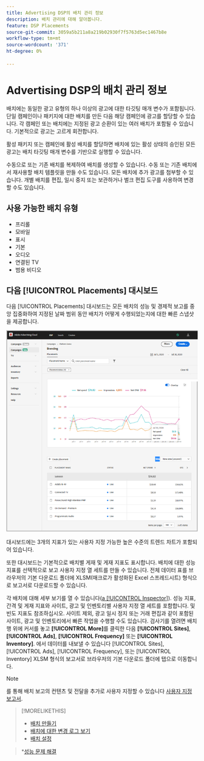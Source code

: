 ```yaml
---
title: Advertising DSP의 배치 관리 정보
description: 배치 관리에 대해 알아봅니다.
feature: DSP Placements
source-git-commit: 3059a5b211a8a219b02930f7f5763d5ec1467b8e
workflow-type: tm+mt
source-wordcount: '371'
ht-degree: 0%

---
```


# Advertising DSP의 배치 관리 정보

배치에는 동일한 광고 유형의 하나 이상의 광고에 대한 타깃팅 매개 변수가 포함됩니다. 단일 캠페인이나 패키지에 대한 배치를 만든 다음 해당 캠페인에 광고를 할당할 수 있습니다. 각 캠페인 또는 배치에는 지정된 광고 순환이 있는 여러 배치가 포함될 수 있습니다. 기본적으로 광고는 고르게 회전합니다.

활성 패키지 또는 캠페인에 활성 배치를 할당하면 배치에 있는 활성 상태의 승인된 모든 광고는 배치 타깃팅 매개 변수를 기반으로 실행할 수 있습니다.

수동으로 또는 기존 배치를 복제하여 배치를 생성할 수 있습니다. 수동 또는 기존 배치에서 재사용할 배치 템플릿을 만들 수도 있습니다. 모든 배치에 추가 광고를 첨부할 수 있습니다. 개별 배치를 편집, 일시 중지 또는 보관하거나 벌크 편집 도구를 사용하여 변경할 수도 있습니다.

## 사용 가능한 배치 유형

* 프리롤
* 모바일
* 표시
* 기본
* 오디오
* 연결된 TV
* 범용 비디오

## 다음 [!UICONTROL Placements] 대시보드

다음 [!UICONTROL Placements] 대시보드는 모든 배치의 성능 및 경제적 보고를 중앙 집중화하여 지정된 날짜 범위 동안 배치가 어떻게 수행되었는지에 대한 빠른 스냅샷을 제공합니다.

![배치 대시보드](/help/dsp/assets/placement-dashboard.png)

대시보드에는 3개의 지표가 있는 사용자 지정 가능한 높은 수준의 트렌드 차트가 포함되어 있습니다.

또한 대시보드는 기본적으로 배치별 게재 및 게재 지표도 표시합니다. 배치에 대한 성능 지표를 선택적으로 보고 사용자 지정 열 세트를 만들 수 있습니다. 전체 데이터 표를 브라우저의 기본 다운로드 폴더에 XLSM(매크로가 활성화된 Excel 스프레드시트) 형식으로 보고서로 다운로드할 수 있습니다.

각 배치에 대해 세부 보기를 열 수 있습니다([a [!UICONTROL Inspector]](/help/dsp/campaign-management/reports/campaign-reports-about.md)). 성능 지표, 간격 및 게재 지표와 사이트, 광고 및 인벤토리별 사용자 지정 열 세트를 포함합니다. 및 빈도 지표도 참조하십시오. 사이트 제외, 광고 일시 정지 또는 거래 편집과 같이 포함된 사이트, 광고 및 인벤토리에서 빠른 작업을 수행할 수도 있습니다. 검사기를 열려면 배치 행 위에 커서를 놓고 **[!UICONTROL More]**&#x200B;를 클릭한 다음 **[!UICONTROL Sites]**, **[!UICONTROL Ads]**, **[!UICONTROL Frequency]** 또는 **[!UICONTROL Inventory]**. 에서 데이터를 내보낼 수 있습니다 [!UICONTROL Sites], [!UICONTROL Ads], [!UICONTROL Frequency], 또는 [!UICONTROL Inventory]  XLSM 형식의 보고서로 브라우저의 기본 다운로드 폴더에 탭으로 이동합니다.

>[!NOTE]
>
>를 통해 배치 보고의 컨텐츠 및 전달을 추가로 사용자 지정할 수 있습니다 [사용자 지정 보고서](/help/dsp/reports/report-about.md).

>[!MORELIKETHIS]
>
>* [배치 만들기](placement-create.md)
>* [배치에 대한 변경 로그 보기](placement-change-log.md)
>* [배치 설정](placement-settings.md)

   >*[성능 문제 해결](/help/dsp/optimization/troubleshooting-performance.md)

